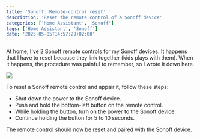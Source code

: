 ```yaml
---
title: 'Sonoff: Remote-control reset'
description: 'Reset the remote control of a Sonoff device'
categories: ['Home Assistant', 'Sonoff']
tags: ['Home Assistant', 'Sonoff']
date: '2025-05-05T14:57:29+02:00'
---
```


At home, I've 2 [Sonoff remote](https://www.sonoff.be/a-57623819/telecommandes/sonoff-rm433-telecommande) controls for my Sonoff devices. It happens that I have to reset because they link together (kids plays with them). When it happens, the procedure was painful to remember, so I wrote it down here.

![](../../static/images/sonoff_rc.avif)

To reset a Sonoff remote control and appair it, follow these steps:

- Shut down the power to the Sonoff device.
- Push and hold the bottom-left button on the remote control.
- While holding the button, turn on the power to the Sonoff device.
- Continue holding the button for 5 to 10 seconds.

The remote control should now be reset and paired with the Sonoff device.

